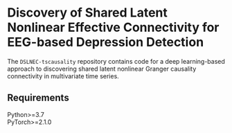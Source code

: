 # Discovery of Shared Latent Nonlinear Effective Connectivity for EEG-based Depression Detection
The `DSLNEC-tscausality` repository contains code for a deep learning-based approach to discovering shared latent nonlinear Granger causality connectivity in multivariate time series.
## Requirements
Python>=3.7  
PyTorch>=2.1.0

